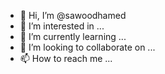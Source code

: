- 👋 Hi, I’m @sawoodhamed
- 👀 I’m interested in ...
- 🌱 I’m currently learning ...
- 💞️ I’m looking to collaborate on ...
- 📫 How to reach me ...

<!---
sawoodhamed/sawoodhamed is a ✨ special ✨ repository because its `README.md` (this file) appears on your GitHub profile.
You can click the Preview link to take a look at your changes.
--->
